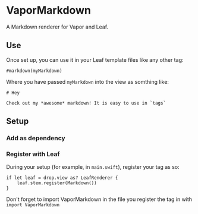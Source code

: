 # VaporMarkdown

A Markdown renderer for Vapor and Leaf.

## Use

Once set up, you can use it in your Leaf template files like any other tag:

```
#markdown(myMarkdown)
```

Where you have passed `myMarkdown` into the view as somthing like:

```
# Hey

Check out my *awesome* markdown! It is easy to use in `tags`
```

## Setup

### Add as dependency

### Register with Leaf

During your setup (for example, in `main.swift`), register your tag as so:

```
if let leaf = drop.view as? LeafRenderer {
    leaf.stem.register(Markdown())
}
```

Don't forget to import VaporMarkdown in the file you register the tag in with `import VaporMarkdown`
